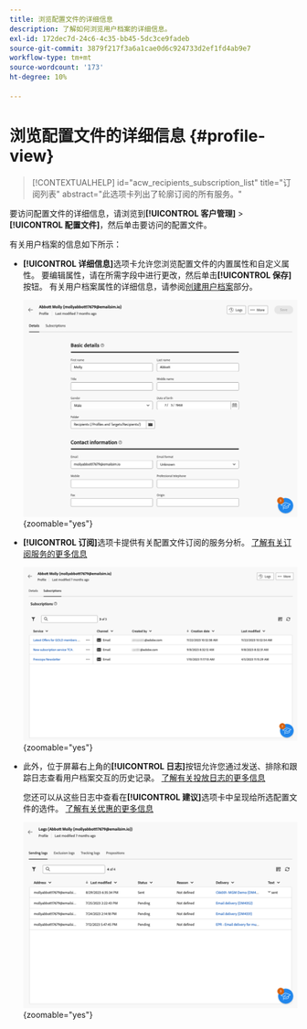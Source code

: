 ```yaml
---
title: 浏览配置文件的详细信息
description: 了解如何浏览用户档案的详细信息。
exl-id: 172dec7d-24c6-4c35-bb45-5dc3ce9fadeb
source-git-commit: 3879f217f3a6a1cae0d6c924733d2ef1fd4ab9e7
workflow-type: tm+mt
source-wordcount: '173'
ht-degree: 10%

---
```


# 浏览配置文件的详细信息 {#profile-view}

>[!CONTEXTUALHELP]
>id="acw_recipients_subscription_list"
>title="订阅列表"
>abstract="此选项卡列出了轮廓订阅的所有服务。"

要访问配置文件的详细信息，请浏览到&#x200B;**[!UICONTROL 客户管理]** > **[!UICONTROL 配置文件]**，然后单击要访问的配置文件。

有关用户档案的信息如下所示：

* **[!UICONTROL 详细信息]**&#x200B;选项卡允许您浏览配置文件的内置属性和自定义属性。 要编辑属性，请在所需字段中进行更改，然后单击&#x200B;**[!UICONTROL 保存]**&#x200B;按钮。 有关用户档案属性的详细信息，请参阅[创建用户档案](create-profile.md)部分。

  ![](assets/profile-details.png){zoomable="yes"}

* **[!UICONTROL 订阅]**&#x200B;选项卡提供有关配置文件订阅的服务分析。 [了解有关订阅服务的更多信息](manage-services.md)

  ![](assets/profile-subscriptions.png){zoomable="yes"}

* 此外，位于屏幕右上角的&#x200B;**[!UICONTROL 日志]**&#x200B;按钮允许您通过发送、排除和跟踪日志查看用户档案交互的历史记录。 [了解有关投放日志的更多信息](../monitor/delivery-logs.md)

  您还可以从这些日志中查看在&#x200B;**[!UICONTROL 建议]**&#x200B;选项卡中呈现给所选配置文件的选件。 [了解有关优惠的更多信息](../msg/offers.md)

  ![](assets/profile-logs.png){zoomable="yes"}
